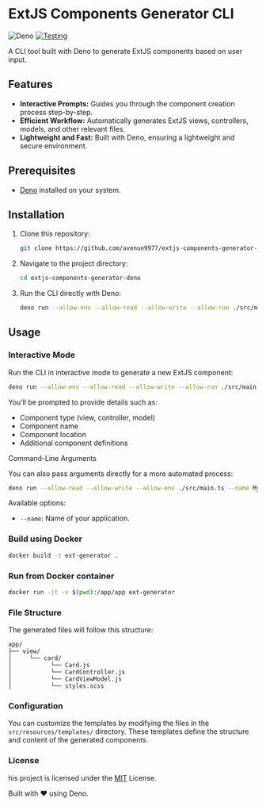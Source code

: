 # ExtJS Components Generator CLI

![Deno](https://img.shields.io/badge/Deno-2.0+-green.svg)
[![Testing](https://github.com/avenue9977/extjs-components-generator-deno/actions/workflows/deno.yml/badge.svg?branch=master)](https://github.com/avenue9977/extjs-components-generator-deno/actions/workflows/deno.yml)

A CLI tool built with Deno to generate ExtJS components based on user input.

## Features

- **Interactive Prompts:** Guides you through the component creation process step-by-step.
- **Efficient Workflow:** Automatically generates ExtJS views, controllers, models, and other relevant files.
- **Lightweight and Fast:** Built with Deno, ensuring a lightweight and secure environment.

## Prerequisites

- [Deno](https://deno.com/) installed on your system.

## Installation

1. Clone this repository:
   ```bash
   git clone https://github.com/avenue9977/extjs-components-generator-deno.git
   ```

2. Navigate to the project directory:
   ```bash
   cd extjs-components-generator-deno
   ```

3. Run the CLI directly with Deno:
   ```bash
   deno run --allow-env --allow-read --allow-write --allow-run ./src/main.ts
   ```

## Usage

### Interactive Mode

Run the CLI in interactive mode to generate a new ExtJS component:

```bash
deno run --allow-env --allow-read --allow-write --allow-run ./src/main.ts
```

You’ll be prompted to provide details such as:

- Component type (view, controller, model)
- Component name
- Component location
- Additional component definitions

Command-Line Arguments

You can also pass arguments directly for a more automated process:

```bash
deno run --allow-read --allow-write --allow-env ./src/main.ts --name MyApplicationName
```

Available options:

- `--name`: Name of your application.

### Build using Docker

```bash
docker build -t ext-generator .
```

### Run from Docker container

```bash
docker run -it -v $(pwd):/app/app ext-generator
```

### File Structure

The generated files will follow this structure:

```
app/
├── view/
│     └── card/
│           └── Card.js
│           └── CardController.js
│           └── CardViewModel.js
│           └── styles.scss
```

### Configuration

You can customize the templates by modifying the files in the `src/resources/templates/` directory. These templates define the structure and content of the generated components.

### License

his project is licensed under the [MIT](https://choosealicense.com/licenses/mit/) License.

Built with ❤️ using Deno.
